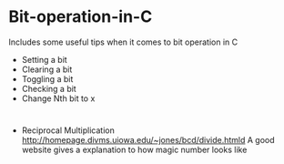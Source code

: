 # Bit-operation-in-C
Includes some useful tips when it comes to bit operation in C
* Setting a bit
* Clearing a bit
* Toggling a bit
* Checking a bit
* Change Nth bit to x

# 
* Reciprocal Multiplication
http://homepage.divms.uiowa.edu/~jones/bcd/divide.htmld
A good website gives a explanation to how magic number looks like
